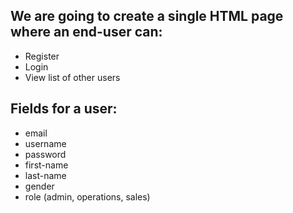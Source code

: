 ## We are going to create a single HTML page where an end-user can:
- Register
- Login
- View list of other users

## Fields for a user:
- email
- username
- password
- first-name
- last-name
- gender
- role (admin, operations, sales)